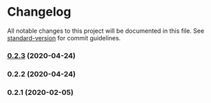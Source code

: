 # Changelog

All notable changes to this project will be documented in this file. See [standard-version](https://github.com/conventional-changelog/standard-version) for commit guidelines.

### [0.2.3](https://github.com/budiadiono/koami/compare/v0.2.2...v0.2.3) (2020-04-24)

### 0.2.2 (2020-04-24)

### 0.2.1 (2020-02-05)
